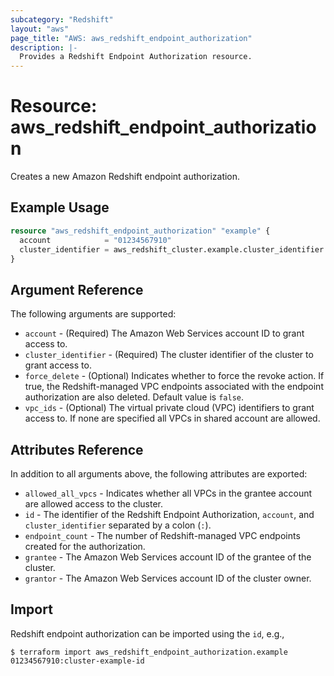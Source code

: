 ```yaml
---
subcategory: "Redshift"
layout: "aws"
page_title: "AWS: aws_redshift_endpoint_authorization"
description: |-
  Provides a Redshift Endpoint Authorization resource.
---
```


# Resource: aws_redshift_endpoint_authorization

Creates a new Amazon Redshift endpoint authorization.

## Example Usage

```terraform
resource "aws_redshift_endpoint_authorization" "example" {
  account            = "01234567910"
  cluster_identifier = aws_redshift_cluster.example.cluster_identifier
}
```

## Argument Reference

The following arguments are supported:

* `account` - (Required) The Amazon Web Services account ID to grant access to.
* `cluster_identifier` - (Required) The cluster identifier of the cluster to grant access to.
* `force_delete` - (Optional) Indicates whether to force the revoke action. If true, the Redshift-managed VPC endpoints associated with the endpoint authorization are also deleted. Default value is `false`.
* `vpc_ids` - (Optional) The virtual private cloud (VPC) identifiers to grant access to. If none are specified all VPCs in shared account are allowed.

## Attributes Reference

In addition to all arguments above, the following attributes are exported:

* `allowed_all_vpcs` - Indicates whether all VPCs in the grantee account are allowed access to the cluster.
* `id` - The identifier of the Redshift Endpoint Authorization, `account`, and `cluster_identifier` separated by a colon (`:`).
* `endpoint_count` - The number of Redshift-managed VPC endpoints created for the authorization.
* `grantee` - The Amazon Web Services account ID of the grantee of the cluster.
* `grantor` - The Amazon Web Services account ID of the cluster owner.

## Import

Redshift endpoint authorization can be imported using the `id`, e.g.,

```
$ terraform import aws_redshift_endpoint_authorization.example 01234567910:cluster-example-id
```

<!-- cache-key: cdktf-0.17.0-pre.15 input-8576975b28042b897ca9d26629375350babfc69d623644528dd572f3d4344f21 -->